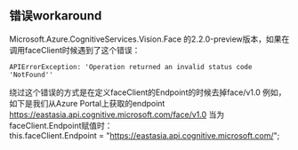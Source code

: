 ## 错误workaround

Microsoft.Azure.CognitiveServices.Vision.Face 的2.2.0-preview版本，如果在调用faceClient时候遇到了这个错误：
```
APIErrorException: 'Operation returned an invalid status code 'NotFound'' 
```

绕过这个错误的方式是在定义faceClient的Endpoint的时候去掉face/v1.0
例如，如下是我们从Azure Portal上获取的endpoint
https://eastasia.api.cognitive.microsoft.com/face/v1.0
当为faceClient.Endpoint赋值时：  
this.faceClient.Endpoint = "https://eastasia.api.cognitive.microsoft.com/";
